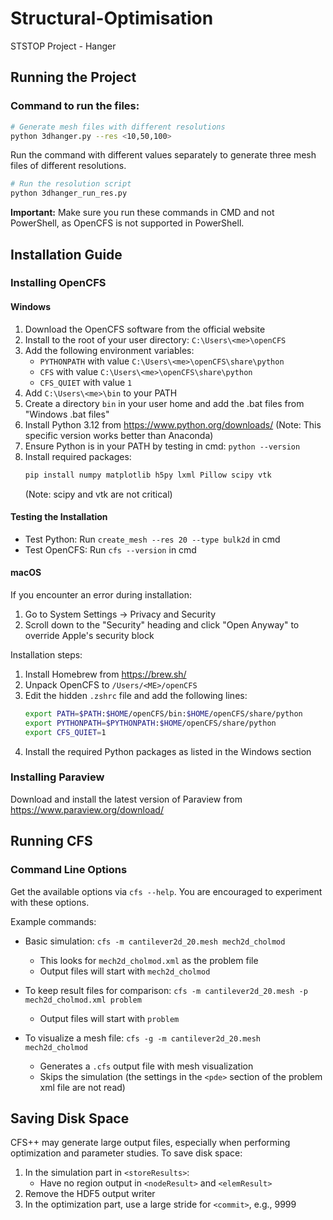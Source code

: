 # Structural-Optimisation

STSTOP Project - Hanger

## Running the Project

### Command to run the files:

```bash
# Generate mesh files with different resolutions
python 3dhanger.py --res <10,50,100>
```

Run the command with different values separately to generate three mesh files of different resolutions.

```bash
# Run the resolution script
python 3dhanger_run_res.py
```

**Important:** Make sure you run these commands in CMD and not PowerShell, as OpenCFS is not supported in PowerShell.

## Installation Guide

### Installing OpenCFS

#### Windows

1. Download the OpenCFS software from the official website
2. Install to the root of your user directory: `C:\Users\<me>\openCFS`
3. Add the following environment variables:
   - `PYTHONPATH` with value `C:\Users\<me>\openCFS\share\python`
   - `CFS` with value `C:\Users\<me>\openCFS\share\python`
   - `CFS_QUIET` with value `1`
4. Add `C:\Users\<me>\bin` to your PATH
5. Create a directory `bin` in your user home and add the .bat files from "Windows .bat files"
6. Install Python 3.12 from https://www.python.org/downloads/ (Note: This specific version works better than Anaconda)
7. Ensure Python is in your PATH by testing in cmd: `python --version`
8. Install required packages:
   ```bash
   pip install numpy matplotlib h5py lxml Pillow scipy vtk
   ```
   (Note: scipy and vtk are not critical)

#### Testing the Installation

- Test Python: Run `create_mesh --res 20 --type bulk2d` in cmd
- Test OpenCFS: Run `cfs --version` in cmd

#### macOS

If you encounter an error during installation:
1. Go to System Settings → Privacy and Security
2. Scroll down to the "Security" heading and click "Open Anyway" to override Apple's security block

Installation steps:
1. Install Homebrew from https://brew.sh/
2. Unpack OpenCFS to `/Users/<ME>/openCFS`
3. Edit the hidden `.zshrc` file and add the following lines:
   ```bash
   export PATH=$PATH:$HOME/openCFS/bin:$HOME/openCFS/share/python
   export PYTHONPATH=$PYTHONPATH:$HOME/openCFS/share/python
   export CFS_QUIET=1
   ```
4. Install the required Python packages as listed in the Windows section

### Installing Paraview

Download and install the latest version of Paraview from https://www.paraview.org/download/

## Running CFS

### Command Line Options

Get the available options via `cfs --help`. You are encouraged to experiment with these options.

Example commands:
- Basic simulation: `cfs -m cantilever2d_20.mesh mech2d_cholmod`
  - This looks for `mech2d_cholmod.xml` as the problem file
  - Output files will start with `mech2d_cholmod`

- To keep result files for comparison: `cfs -m cantilever2d_20.mesh -p mech2d_cholmod.xml problem`
  - Output files will start with `problem`

- To visualize a mesh file: `cfs -g -m cantilever2d_20.mesh mech2d_cholmod`
  - Generates a `.cfs` output file with mesh visualization
  - Skips the simulation (the settings in the `<pde>` section of the problem xml file are not read)

## Saving Disk Space

CFS++ may generate large output files, especially when performing optimization and parameter studies. To save disk space:

1. In the simulation part in `<storeResults>`:
   - Have no region output in `<nodeResult>` and `<elemResult>`
2. Remove the HDF5 output writer
3. In the optimization part, use a large stride for `<commit>`, e.g., 9999
